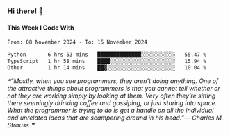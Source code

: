 ### Hi there! 👋

#### This Week I Code With
<!--START_SECTION:waka-->

```txt
From: 08 November 2024 - To: 15 November 2024

Python       6 hrs 53 mins   ██████████████░░░░░░░░░░░   55.47 %
TypeScript   1 hr 58 mins    ████░░░░░░░░░░░░░░░░░░░░░   15.94 %
Other        1 hr 14 mins    ██▓░░░░░░░░░░░░░░░░░░░░░░   10.04 %
```

<!--END_SECTION:waka-->

<!--STARTS_HERE_QUOTE_README-->
<i>❝“Mostly, when you see programmers, they aren’t doing anything.  One of the attractive things about programmers is that you cannot tell whether or not they are working simply by looking at them.  Very often they’re sitting there seemingly drinking coffee and gossiping, or just staring into space.  What the programmer is trying to do is get a handle on all the individual and unrelated ideas that are scampering around in his head.”— Charles M. Strauss   ❞</i>
<!--ENDS_HERE_QUOTE_README-->
